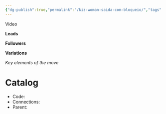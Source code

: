```yaml
---
{"dg-publish":true,"permalink":"/kiz-woman-saida-com-bloqueio/","tags":["kizomba/step"],"created":"2025-01-29T15:51:18.820-05:00","updated":"2025-08-28T14:04:33.761-04:00"}
---
```



Video

**Leads**

**Followers**

**Variations**

*Key elements of the move*

# Catalog

- Code:
- Connections:
- Parent:
